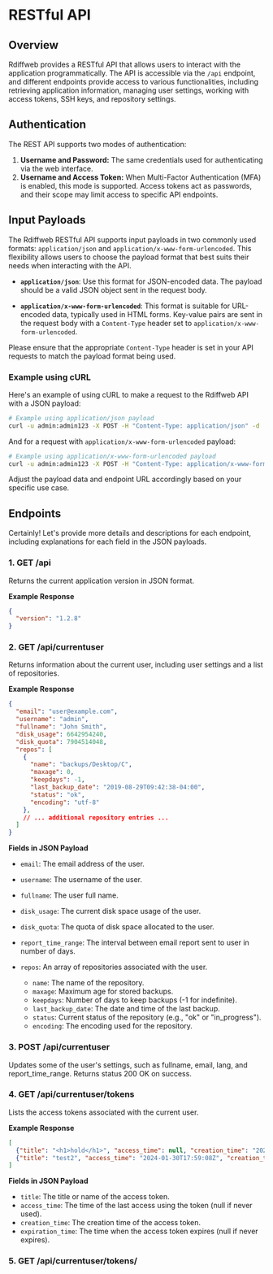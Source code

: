 # RESTful API

## Overview

Rdiffweb provides a RESTful API that allows users to interact with the application programmatically. The API is accessible via the `/api` endpoint, and different endpoints provide access to various functionalities, including retrieving application information, managing user settings, working with access tokens, SSH keys, and repository settings.

## Authentication

The REST API supports two modes of authentication:

1. **Username and Password:** The same credentials used for authenticating via the web interface.
2. **Username and Access Token:** When Multi-Factor Authentication (MFA) is enabled, this mode is supported. Access tokens act as passwords, and their scope may limit access to specific API endpoints.

## Input Payloads

The Rdiffweb RESTful API supports input payloads in two commonly used formats: `application/json` and `application/x-www-form-urlencoded`. This flexibility allows users to choose the payload format that best suits their needs when interacting with the API.

- **`application/json`**: Use this format for JSON-encoded data. The payload should be a valid JSON object sent in the request body.

- **`application/x-www-form-urlencoded`**: This format is suitable for URL-encoded data, typically used in HTML forms. Key-value pairs are sent in the request body with a `Content-Type` header set to `application/x-www-form-urlencoded`.

Please ensure that the appropriate `Content-Type` header is set in your API requests to match the payload format being used.

### Example using cURL

Here's an example of using cURL to make a request to the Rdiffweb API with a JSON payload:

```bash
# Example using application/json payload
curl -u admin:admin123 -X POST -H "Content-Type: application/json" -d '{"fullname": "John Doe", "email": "john@example.com", "lang": "en", "report_time_range": "30"}' https://example.com/api/currentuser
```

And for a request with `application/x-www-form-urlencoded` payload:

```bash
# Example using application/x-www-form-urlencoded payload
curl -u admin:admin123 -X POST -H "Content-Type: application/x-www-form-urlencoded" -d 'fullname=John%20Doe&email=john@example.com&lang=en&report_time_range=30' https://example.com/api/currentuser
```

Adjust the payload data and endpoint URL accordingly based on your specific use case.

## Endpoints

Certainly! Let's provide more details and descriptions for each endpoint, including explanations for each field in the JSON payloads.

### 1. GET /api

Returns the current application version in JSON format.

**Example Response**

```json
{
  "version": "1.2.8"
}
```

### 2. GET /api/currentuser

Returns information about the current user, including user settings and a list of repositories.

**Example Response**

```json
{
  "email": "user@example.com",
  "username": "admin",
  "fullname": "John Smith", 
  "disk_usage": 6642954240,
  "disk_quota": 7904514048,
  "repos": [
    {
      "name": "backups/Desktop/C",
      "maxage": 0,
      "keepdays": -1,
      "last_backup_date": "2019-08-29T09:42:38-04:00",
      "status": "ok",
      "encoding": "utf-8"
    },
    // ... additional repository entries ...
  ]
}
```

**Fields in JSON Payload**

- `email`: The email address of the user.
- `username`: The username of the user.
- `fullname`: The user full name.
- `disk_usage`: The current disk space usage of the user.
- `disk_quota`: The quota of disk space allocated to the user.
- `report_time_range`: The interval between email report sent to user in number of days.
- `repos`: An array of repositories associated with the user.

  - `name`: The name of the repository.
  - `maxage`: Maximum age for stored backups.
  - `keepdays`: Number of days to keep backups (-1 for indefinite).
  - `last_backup_date`: The date and time of the last backup.
  - `status`: Current status of the repository (e.g., "ok" or "in_progress").
  - `encoding`: The encoding used for the repository.

### 3. POST /api/currentuser

Updates some of the user's settings, such as fullname, email, lang, and report_time_range. Returns status 200 OK on success.

### 4. GET /api/currentuser/tokens

Lists the access tokens associated with the current user.

**Example Response**

```json
[
  {"title": "<h1>hold</h1>", "access_time": null, "creation_time": "2023-11-09T04:31:18Z", "expiration_time": null},
  {"title": "test2", "access_time": "2024-01-30T17:59:08Z", "creation_time": "2024-01-30T17:57:51Z", "expiration_time": null}
]
```

**Fields in JSON Payload**

- `title`: The title or name of the access token.
- `access_time`: The time of the last access using the token (null if never used).
- `creation_time`: The creation time of the access token.
- `expiration_time`: The time when the access token expires (null if never expires).

### 5. GET /api/currentuser/tokens/<title>

Returns access token information identified by `<title>`.

**Example Response**

```json
{"title": "test2", "access_time": "2024-01-30T17:59:08Z", "creation_time": "2024-01-30T17:57:51Z", "expiration_time": null}
```

### 6. DELETE /api/currentuser/tokens/<title>

Revokes the access token identified by `<title>`. Returns status 200 OK on success.

### 7. POST /api/currentuser/tokens

Creates a new access token. Returns status 200 OK on success.

### 8. GET /api/currentuser/sshkeys

Returns a list of registered public SSH keys for the current user.

**Example Response**

```json
[{"title": "my-laptop", "fingerprint": "b5:f0:40:ee:41:53:9d:68:e1:9b:02:3e:39:99:a8:9b"}]
```

**Fields in JSON Payload**

- `title`: The title or name associated with the SSH key.
- `fingerprint`: The fingerprint of the public SSH key.

### 9. GET /api/currentuser/sshkeys/<fingerprint>

Returns SSH key information identified by `<fingerprint>`.

**Example Response**

```json
{"title": "my-laptop", "fingerprint": "b5:f0:40:ee:41:53:9d:68:e1:9b:02:3e:39:99:a8:9b"}
```

### 10. DELETE /api/currentuser/sshkeys/<fingerprint>

Deletes the SSH key identified by `<fingerprint>`. Returns status 200 OK on success.

### 11. POST /api/currentuser/sshkeys

Registers a new public SSH key for the current user.

### 12. GET /api/currentuser/repos

Returns information about the current user's repositories, identical to the information provided by `/api/currentuser`.

### 13. GET /api/currentuser/repos/<id> or GET /api/currentuser/repos/<name>

Returns information specific to the repository identified by `<id>` or `<name>`.

### 14. POST /api/currentuser/repos/<id> or GET /api/currentuser/repos/<name>

Updates repository settings for the repository identified by `<id>` or `<name>`. Fields such as maxage, ignore_weekday, keepdays, and encoding can be updated. Returns status 200 OK on success.
